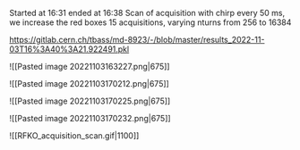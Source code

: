 Started at 16:31 ended at 16:38
Scan of acquisition with chirp every 50 ms, we increase the red boxes
15 acquisitions, varying nturns from 256 to 16384

https://gitlab.cern.ch/tbass/md-8923/-/blob/master/results_2022-11-03T16%3A40%3A21.922491.pkl

![[Pasted image 20221103163227.png|675]]

![[Pasted image 20221103170212.png|675]]

![[Pasted image 20221103170225.png|675]]

![[Pasted image 20221103170232.png|675]]

![[RFKO_acquisition_scan.gif|1100]]